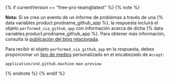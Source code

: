 {% if currentVersion == "free-pro-team@latest" %}
{% note %}

**Nota:** Si se crea un evento de un informe de problemas a través de una {% data variables.product.prodname_github_app %}, la respuesta incluirá el objeto `performed_via_github_app` con información acerca de dicha {% data variables.product.prodname_github_app %}. Para obtener más información, consulta la [publicación del blog relacionada](https://developer.github.com/changes/2016-09-14-Integrations-Early-Access).

Para recibir el objeto `performed_via_github_app` en la respuesta, debes proporcionar un [tipo de medios](/v3/media) personalizado en el encabezado de `Accept`:

```
application/vnd.github.machine-man-preview
```

{% endnote %}
{% endif %}
